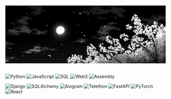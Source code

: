 ![Header](https://github.com/Ekzime/Ekzime/blob/main/assets/7ebfa6019cd7901d143aac632467e7a7.jpg)

## 
<!-- LANGUAGES -->
![Python](https://img.shields.io/badge/_-Python-black?style=for-the-badge&logo=python&labelColor=3776AB&logoColor=white)
![JavaScript](https://img.shields.io/badge/_-JavaScript-black?style=for-the-badge&logo=javascript&labelColor=F7DF1E&logoColor=black)
![SQL](https://img.shields.io/badge/_-SQL-black?style=for-the-badge&logo=mysql&labelColor=4479A1&logoColor=white)
![Web3](https://img.shields.io/badge/_-Web3-black?style=for-the-badge&logo=ethereum&labelColor=627EEA&logoColor=white)
![Assembly](https://img.shields.io/badge/_-Assembly-black?style=for-the-badge&logo=assemblyscript&labelColor=007AAC&logoColor=white)

<!-- FRAMEWORKS -->
![Django](https://img.shields.io/badge/_-Django-black?style=for-the-badge&logo=django&labelColor=092E20&logoColor=white)
![SQLAlchemy](https://img.shields.io/badge/_-SQLAlchemy-black?style=for-the-badge&logo=sqlalchemy&labelColor=CA4245&logoColor=white)
![Aiogram](https://img.shields.io/badge/_-Aiogram-black?style=for-the-badge&logo=telegram&labelColor=0088cc&logoColor=white)
![Telethon](https://img.shields.io/badge/_-Telethon-black?style=for-the-badge&logo=telegram&labelColor=2CA5E0&logoColor=white)
![FastAPI](https://img.shields.io/badge/_-FastAPI-black?style=for-the-badge&logo=fastapi&labelColor=20232A&logoColor=white)
![PyTorch](https://img.shields.io/badge/_-PyTorch-black?style=for-the-badge&logo=pytorch&labelColor=EE4C2C&logoColor=white)
![React](https://img.shields.io/badge/_-React-black?style=for-the-badge&logo=react&labelColor=61DAFB&logoColor=black)


